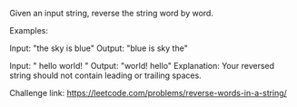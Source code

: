 Given an input string, reverse the string word by word.

Examples:

Input: "the sky is blue"
Output: "blue is sky the"

Input: "  hello world!  "
Output: "world! hello"
Explanation: Your reversed string should not contain leading or trailing spaces.

Challenge link: https://leetcode.com/problems/reverse-words-in-a-string/
